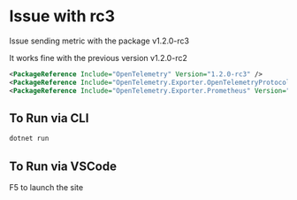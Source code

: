 # Issue with rc3

Issue sending metric with the package v1.2.0-rc3

It works fine with the previous version v1.2.0-rc2

```xml
<PackageReference Include="OpenTelemetry" Version="1.2.0-rc3" />
<PackageReference Include="OpenTelemetry.Exporter.OpenTelemetryProtocol" Version="1.2.0-rc3" />
<PackageReference Include="OpenTelemetry.Exporter.Prometheus" Version="1.2.0-rc3" />
```

## To Run via CLI

```sh
dotnet run
```

## To Run via VSCode

F5 to launch the site
